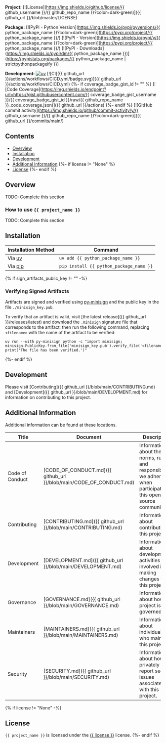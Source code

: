 **Project:**
[![License](https://img.shields.io/github/license/{{ github_username }}/{{ github_repo_name }}?color=dark-green)]({{ github_url }}/blob/master/LICENSE)

**Package:**
[![PyPI - Python Version](https://img.shields.io/pypi/pyversions/{{ python_package_name }}?color=dark-green)](https://pypi.org/project/{{ python_package_name }}/)
[![PyPI - Version](https://img.shields.io/pypi/v/{{ python_package_name }}?color=dark-green)](https://pypi.org/project/{{ python_package_name }}/)
[![PyPI - Downloads](https://img.shields.io/pypi/dm/{{ python_package_name }})](https://pypistats.org/packages/{{ python_package_name | strictpythonpackageify }})

**Development:**
[![uv](https://img.shields.io/endpoint?url=https://raw.githubusercontent.com/astral-sh/uv/main/assets/badge/v0.json)](https://github.com/astral-sh/uv)
[![CI]({{ github_url }}/actions/workflows/CICD.yml/badge.svg)]({{ github_url }}/actions/workflows/CICD.yml)
{%- if coverage_badge_gist_id != "" %}
[![Code Coverage](https://img.shields.io/endpoint?url=https://gist.githubusercontent.com/{{ coverage_badge_gist_username }}/{{ coverage_badge_gist_id }}/raw/{{ github_repo_name }}_code_coverage.json)]({{ github_url }}/actions)
{%- endif %}
[![GitHub commit activity](https://img.shields.io/github/commit-activity/y/{{ github_username }}/{{ github_repo_name }}?color=dark-green)]({{ github_url }}/commits/main/)

<!-- Content above this delimiter will be copied to the generated README.md file. DO NOT REMOVE THIS COMMENT, as it will cause regeneration to fail. -->

## Contents
- [Overview](#overview)
- [Installation](#installation)
- [Development](#development)
- [Additional Information](#additional-information)
{%- if license != "None" %}
- [License](#license)
{%- endif %}

## Overview
TODO: Complete this section

### How to use `{{ project_name }}`
TODO: Complete this section

<!-- Content below this delimiter will be copied to the generated README.md file. DO NOT REMOVE THIS COMMENT, as it will cause regeneration to fail. -->

## Installation

| Installation Method | Command |
| --- | --- |
| Via [uv](https://github.com/astral-sh/uv) | `uv add {{ python_package_name }}` |
| Via [pip](https://pip.pypa.io/en/stable/) | `pip install {{ python_package_name }}` |

{% if sign_artifacts_public_key != "" -%}
### Verifying Signed Artifacts
Artifacts are signed and verified using [py-minisign](https://github.com/x13a/py-minisign) and the public key in the file `./minisign_key.pub`.

To verify that an artifact is valid, visit [the latest release]({{ github_url }}/releases/latest) and download the `.minisign` signature file that corresponds to the artifact, then run the following command, replacing `<filename>` with the name of the artifact to be verified:

```shell
uv run --with py-minisign python -c "import minisign; minisign.PublicKey.from_file('minisign_key.pub').verify_file('<filename>'); print('The file has been verified.')"
```

{%- endif %}

## Development
Please visit [Contributing]({{ github_url }}/blob/main/CONTRIBUTING.md) and [Development]({{ github_url }}/blob/main/DEVELOPMENT.md) for information on contributing to this project.

## Additional Information
Additional information can be found at these locations.

| Title | Document | Description |
| --- | --- | --- |
| Code of Conduct | [CODE_OF_CONDUCT.md]({{ github_url }}/blob/main/CODE_OF_CONDUCT.md) | Information about the norms, rules, and responsibilities we adhere to when participating in this open source community. |
| Contributing | [CONTRIBUTING.md]({{ github_url }}/blob/main/CONTRIBUTING.md) | Information about contributing to this project. |
| Development | [DEVELOPMENT.md]({{ github_url }}/blob/main/DEVELOPMENT.md) | Information about development activities involved in making changes to this project. |
| Governance | [GOVERNANCE.md]({{ github_url }}/blob/main/GOVERNANCE.md) | Information about how this project is governed. |
| Maintainers | [MAINTAINERS.md]({{ github_url }}/blob/main/MAINTAINERS.md) | Information about individuals who maintain this project. |
| Security | [SECURITY.md]({{ github_url }}/blob/main/SECURITY.md) | Information about how to privately report security issues associated with this project. |

{% if license != "None" -%}
## License
`{{ project_name }}` is licensed under the <a href="https://choosealicense.com/licenses/{{ license }}/" target="_blank">{{ license }}</a> license.
{%- endif %}
